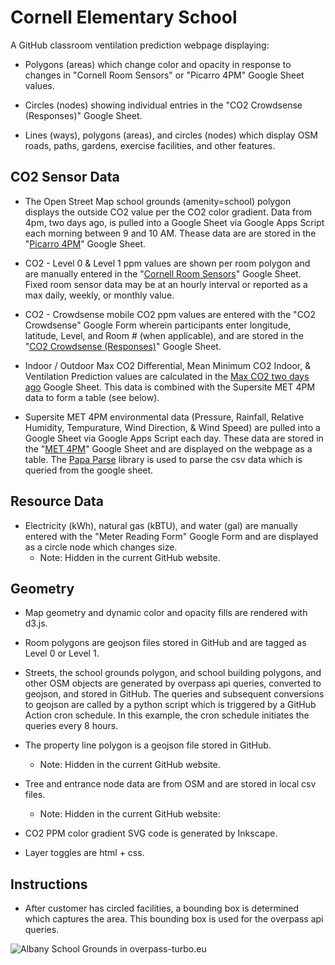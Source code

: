 # Cornell Elementary School 

A GitHub classroom ventilation prediction webpage displaying:

- Polygons (areas) which change color and opacity in response to changes in "Cornell Room Sensors" or "Picarro 4PM" Google Sheet values.

- Circles (nodes) showing individual entries in the "CO2 Crowdsense (Responses)" Google Sheet. 

- Lines (ways), polygons (areas), and circles (nodes) which display OSM roads, paths, gardens, exercise facilities, and other features. 

## CO2 Sensor Data

- The Open Street Map school grounds (amenity=school) polygon displays the outside CO2 value per the CO2 color gradient. Data from 4pm, two days ago, is pulled into a Google Sheet via Google Apps Script each morning between 9 and 10 AM. Thease data are are stored in the "[Picarro 4PM](https://docs.google.com/spreadsheets/d/e/2PACX-1vT7Pfesayb3ZWqTwZC_tRmkTd_Q4xOb1LEumaloOSByqkxR_bCY5duYzvVfn8DuupaORpeKQ64zHzHR/pubhtml)" Google Sheet.

- CO2 - Level 0 & Level 1 ppm values are shown per room polygon and are manually entered in the "[Cornell Room Sensors](https://docs.google.com/spreadsheets/d/e/2PACX-1vQ-d_NzjzpbEVKq66-RUzki_3-oo_lPvFHGhuIrOnMY-VIigGVjP2b5OqIJcaYolE-z88vxhaOGumut/pubhtml?gid=1809780250&single=true)" Google Sheet. Fixed room sensor data may be at an hourly interval or reported as a max daily, weekly, or monthly value. 

- CO2 - Crowdsense mobile CO2 ppm values are entered with the "CO2 Crowdsense" Google Form wherein participants enter longitude, latitude, Level, and Room # (when applicable), and are stored in the "[CO2 Crowdsense (Responses)](https://docs.google.com/spreadsheets/d/e/2PACX-1vTT1AN5PpyoMPB2_IjV4RfPVRZCGMUTQN_uBEA_pgf6NbrelQ6tntjiysCeECEOoXwc5RuDyaP1DCB-/pubhtml?gid=768142103&single=true)" Google Sheet.

- Indoor / Outdoor Max CO2 Differential, Mean Minimum CO2 Indoor, & Ventilation Prediction values are calculated in the [Max CO2 two days ago](https://docs.google.com/spreadsheets/d/12QYvKsT0-vRnczJy0BhiOgzXRP7k7jFa4jGETXVmerg/edit?usp=sharing) Google Sheet. This data is combined with the Supersite MET 4PM data to form a table (see below).

- Supersite MET 4PM environmental data (Pressure, Rainfall, Relative Humidity, Tempurature, Wind Direction, & Wind Speed) are pulled into a Google Sheet via Google Apps Script each day. These data are stored in the "[MET 4PM](https://docs.google.com/spreadsheets/d/1LAOdb-N3kTR97rE1fF7k4dGDyB9jhhNuM-PmiYYi3wo/edit#gid=0)" Google Sheet and are displayed on the webpage as a table. The [Papa Parse](https://www.papaparse.com) library is used to parse the csv data which is queried from the google sheet.

## Resource Data

- Electricity (kWh), natural gas (kBTU), and water (gal) are manually entered with the "Meter Reading Form" Google Form and are displayed as a circle node which changes size.
	- Note: Hidden in the current GitHub website.

## Geometry

- Map geometry and dynamic color and opacity fills are rendered with d3.js.

- Room polygons are geojson files stored in GitHub and are tagged as Level 0 or Level 1. 

- Streets, the school grounds polygon, and school building polygons, and other OSM objects are generated by overpass api queries, converted to geojson, and stored in GitHub. The queries and subsequent conversions to geojson are called by a python script which is triggered by a GitHub Action cron schedule. In this example, the cron schedule initiates the queries every 8 hours. 

- The property line polygon is a geojson file stored in GitHub.
	- Note: Hidden in the current GitHub website.

- Tree and entrance node data are from OSM and are stored in local csv files.
	- Note: Hidden in the current GitHub website:

- CO2 PPM color gradient SVG code is generated by Inkscape. 

- Layer toggles are html + css.

## Instructions

- After customer has circled facilities, a bounding box is determined which captures the area. This bounding box is used for the overpass api queries.

![Albany School Grounds in overpass-turbo.eu](images/albany-school-grounds.png)
